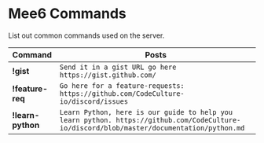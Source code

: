 # Mee6 Commands

List out common commands used on the server.


|  Command | Posts  |
|---|---|
| **!gist**  | ```Send it in a gist URL go here https://gist.github.com/``` |
| **!feature-req**  |  ```Go here for a feature-requests: https://github.com/CodeCulture-io/discord/issues``` |
| **!learn-python**  |  ```Learn Python, here is our guide to help you learn python. https://github.com/CodeCulture-io/discord/blob/master/documentation/python.md ``` |
